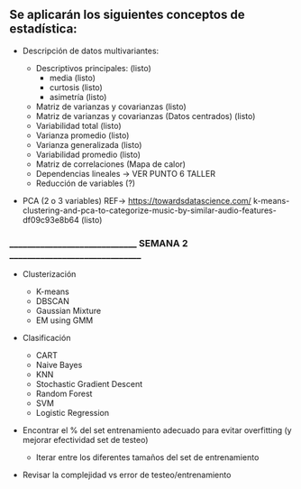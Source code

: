 ## Se aplicarán los siguientes conceptos de estadística:

* Descripción de datos multivariantes:

  * Descriptivos principales: (listo)
    * media (listo)
    * curtosis (listo)
    * asimetría (listo)
  * Matriz de varianzas y covarianzas (listo)
  * Matriz de varianzas y covarianzas (Datos centrados) (listo)
  * Variabilidad total (listo)
  * Varianza promedio (listo)
  * Varianza generalizada (listo)
  * Variabilidad promedio (listo)
  * Matriz de correlaciones (Mapa de calor)
  * Dependencias lineales -> VER PUNTO 6 TALLER
  * Reducción de variables (?)

* PCA (2 o 3 variables) REF-> https://towardsdatascience.com/ k-means-clustering-and-pca-to-categorize-music-by-similar-audio-features-df09c93e8b64 (listo)



### _____________________________ SEMANA 2 ______________________________



* Clusterización
  * K-means
  * DBSCAN
  * Gaussian Mixture
  * EM using GMM
   
* Clasificación
    * CART
    * Naive Bayes
    * KNN
    * Stochastic Gradient Descent
    * Random Forest
    * SVM
    * Logistic Regression

* Encontrar el % del set entrenamiento adecuado para evitar overfitting (y mejorar efectividad set de testeo)
  * Iterar entre los diferentes tamaños del set de entrenamiento
* Revisar la complejidad vs error de testeo/entrenamiento